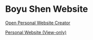 # Boyu Shen Website

[Open Personal Website Creator](https://boyushen2004.github.io/boyu-shen-website/boyu_shen.html)

[Personal Website (View-only)](https://boyushen2004.github.io/boyu-shen-website/boyu_shen.html?view=1)
